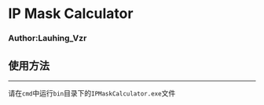 # IP Mask Calculator
### Author:Lauhing_Vzr
## 使用方法

---

请在`cmd`中运行`bin`目录下的`IPMaskCalculator.exe`文件
